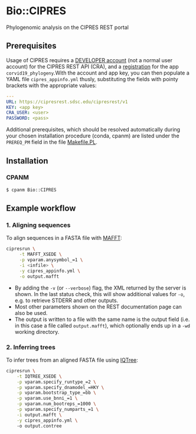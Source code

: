 # Bio::CIPRES
Phylogenomic analysis on the CIPRES REST portal

## Prerequisites
Usage of CIPRES requires a [DEVELOPER account](https://www.phylo.org/restusers/register.action) 
(not a normal user account) for the CIPRES REST API (CRA), and a 
[registration](https://www.phylo.org/restusers/createApplication!input.action) for the app 
`corvid19_phylogeny`.With the account and app key, you can then populate a YAML file 
`cipres_appinfo.yml` thusly, substituting the fields with pointy brackets with the 
appropriate values:

```yaml
---
URL: https://cipresrest.sdsc.edu/cipresrest/v1
KEY: <app key>
CRA_USER: <user>
PASSWORD: <pass>
```

Additional prerequisites, which should be resolved automatically during your chosen installation
procedure (conda, cpanm) are listed under the `PREREQ_PM` field in the file [Makefile.PL](Makefile.PL).

## Installation

### CPANM

```bash
$ cpanm Bio::CIPRES
```

## Example workflow

### 1. Aligning sequences

To align sequences in a FASTA file with [MAFFT](http://www.phylo.org/index.php/rest/mafft_xsede.html):

```bash
cipresrun \
     -t MAFFT_XSEDE \
     -p vparam.anysymbol_=1 \
     -i <infile> \
     -y cipres_appinfo.yml \
     -o output.mafft
```

- By adding the `-v` (or `--verbose`) flag, the XML returned by the server is shown. In the
  last status check, this will show additional values for `-o`, e.g. to retrieve STDERR and
  other outputs.
- Most other parameters shown on the REST documentation page can also be used.
- The output is written to a file with the same name is the output field (i.e. in this case
  a file called `output.mafft`), which optionally ends up in a `-wd` working directory.

### 2. Inferring trees

To infer trees from an aligned FASTA file using [IQTree](http://www.phylo.org/index.php/rest/iqtree_xsede.html):

```bash
cipresrun \
    -t IQTREE_XSEDE \
    -p vparam.specify_runtype_=2 \
    -p vparam.specify_dnamodel_=HKY \
    -p vparam.bootstrap_type_=bb \
    -p vparam.use_bnni_=1 \
    -p vparam.num_bootreps_=1000 \
    -p vparam.specify_numparts_=1 \
    -i output.mafft \
    -y cipres_appinfo.yml \    
    -o output.contree
```

<!--

## Orchestrating the workflow
Workflow steps will be orchestrated by wrapping scripts that are inside a
docker container (and which in turn are wrapping some executables and web service calls). The
outside wrapping will be [CWL](https://www.commonwl.org/user_guide/07-containers/index.html).
Steps to wrap are:

### 1. preprocessing

The first stage is preprocessing pipeline that does the following:

1. **seqfilter** - filter out short sequence records (default: <25k, change with `--length=20000`)
2. **sequniqid** - filter out duplicate accession numbers (e.g. when merging from multiple taxon levels)
3. **sequniqseq** - filter out duplicate sequence data (i.e. exact same genome in multiple samples)
4. **seqchunk** - split stream into files with 25 records (default for CIPRES, change with `--chunk=30`)

Example usage:

```bash
# each seq* util can be run in turn, reading/write to and from files,
# but a pipe is less polluting and easier to understand anyway.
gunzip -c /data/genomes/*.gz | seqfilter | sequniqid | sequniqseq | seqchunk -o /data/tmp
```

The end result is a folder (specified with `-o`) that contains files of the right 
dimensions to submit to the CIPRES web server. Across those files, there will be no
short sequences, no duplicate IDs and no duplicate sequences.

### 2. align the viral genomes

The next stage is to align the genomes. This follows a spread/gather model where the 
files are submitted to the CIPRES server in batches of 20 files, with a process thread
monitoring each of these. The files are returned with an *.aln suffix. Then, these 
aligned chunks are profile aligned relative to one another:

1. **alnspread** - scans `-i <indir>` for \*.fasta files, dispatches using `-y <YAML>`
2. **alngather** - scans `-i <indir>` for \*.aln files, produces `-o <outfile>`

Example usage:

```bash
# these steps cannot be piped
alnspread -i /data/tmp -y /data/cipres_appinfo.yml
alngather -i /data/tmp -o /data/alignments/profile.aln
```

This results in a large-ish, gapped FASTA file, e.g. ±13MB for the full NCBI genomes of
SARS-CoV-2 at time of writing. This can ostensibly be consumed directly by IQ-Tree.

-->

<!--
2. preprocess the reference genome using `script/refseqpp -v`, results ending up in `/data/genes/*`
3. makeblastdb on the concatenated genomes in `data/genomes/\*.fasta`, e.g. 
    `makeblastdb -in gisaid_cov2020_sequences.fasta -dbtype nucl`
-->
